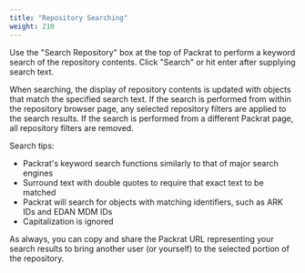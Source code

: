 ```yaml
---
title: "Repository Searching"
weight: 210
---
```


Use the "Search Repository" box at the top of Packrat to perform a keyword search of the repository contents. Click "Search" or hit enter after supplying search text.

When searching, the display of repository contents is updated with objects that match the specified search text.  If the search is performed from within the repository browser page, any selected repository filters are applied to the search results.  If the search is performed from a different Packrat page, all repository filters are removed.

Search tips:
* Packrat's keyword search functions similarly to that of major search engines
* Surround text with double quotes to require that exact text to be matched
* Packrat will search for objects with matching identifiers, such as ARK IDs and EDAN MDM IDs
* Capitalization is ignored

As always, you can copy and share the Packrat URL representing your search results to bring another user (or yourself) to the selected portion of the repository.
